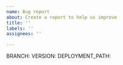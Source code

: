 ```yaml
---
name: Bug report
about: Create a report to help us improve
title: ''
labels: ''
assignees: ''

---
```


BRANCH: 
VERSION: 
DEPLOYMENT_PATH: 
